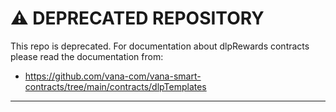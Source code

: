 # ⚠️ DEPRECATED REPOSITORY

This repo is deprecated. For documentation about dlpRewards contracts  please read the documentation from:
- https://github.com/vana-com/vana-smart-contracts/tree/main/contracts/dlpTemplates

---
